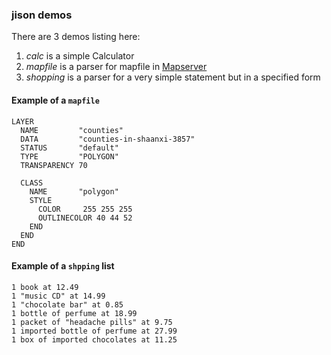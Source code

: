 ### jison demos

There are 3 demos listing here:

1.  *calc* is a simple Calculator
2.  *mapfile* is a parser for mapfile in [Mapserver](http://mapserver.org/)
3.  *shopping* is a parser for a very simple statement but in a specified form

#### Example of a `mapfile`

```
LAYER
  NAME         "counties"
  DATA         "counties-in-shaanxi-3857"
  STATUS       "default"
  TYPE         "POLYGON"
  TRANSPARENCY 70

  CLASS
    NAME       "polygon"
    STYLE
      COLOR     255 255 255
      OUTLINECOLOR 40 44 52
    END
  END
END
```

#### Example of a `shpping` list

```
1 book at 12.49
1 "music CD" at 14.99
1 "chocolate bar" at 0.85
1 bottle of perfume at 18.99
1 packet of "headache pills" at 9.75
1 imported bottle of perfume at 27.99
1 box of imported chocolates at 11.25
```
